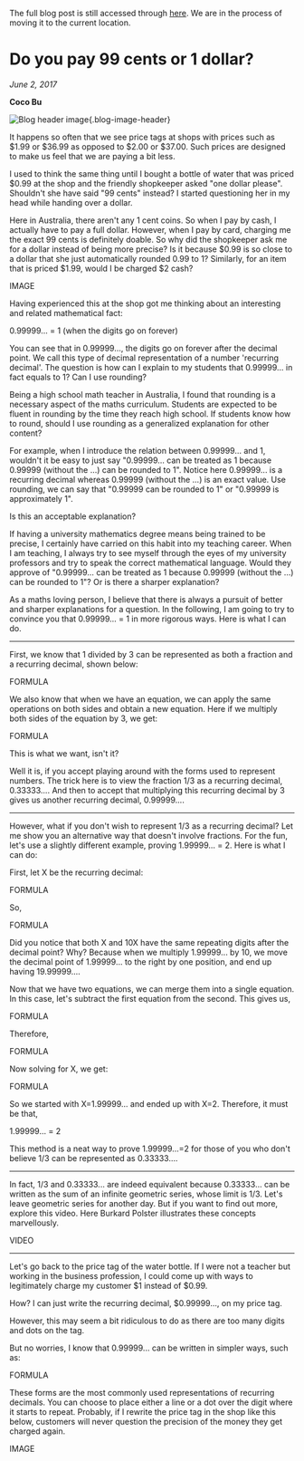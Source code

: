 The full blog post is still accessed through [here](https://www.1onepsilon.com/single-post/2017/06/02/Do-you-pay-99-cents-or-1-dollar). We are in the process of moving it to the current location.

# Do you pay 99 cents or 1 dollar?

*June 2, 2017*

**Coco Bu**

![Blog header image](https://es-app.com/assets/j8asd3.png){.blog-image-header}

It happens so often that we see price tags at shops with prices such as \$1.99 or \$36.99 as opposed to \$2.00 or \$37.00. Such prices are designed to make us feel that we are paying a bit less. 

 

I used to think the same thing until I bought a bottle of water that was priced \$0.99 at the shop and the friendly shopkeeper asked "one dollar please". Shouldn't she have said "99 cents" instead? I started questioning her in my head while handing over a dollar.

 

Here in Australia, there aren't any 1 cent coins. So when I pay by cash, I actually have to pay a full dollar. However, when I pay by card, charging me the exact 99 cents is definitely doable. So why did the shopkeeper ask me for a dollar instead of being more precise? Is it because \$0.99 is so close to a dollar that she just automatically rounded 0.99 to 1? Similarly, for an item that is priced \$1.99, would I be charged \$2 cash?

IMAGE

Having experienced this at the shop got me thinking about an interesting and related mathematical fact:

 

0.99999...  = 1
(when the digits go on forever)

 

You can see that in 0.99999..., the digits go on forever after the decimal point. We call this type of decimal representation of a number 'recurring decimal'. The question is how can I explain to my students that 0.99999... in fact equals to 1?  Can I use rounding?

 

Being a high school math teacher in Australia, I found that rounding is a necessary aspect of the maths curriculum. Students are expected to be fluent in rounding by the time they reach high school. If students know how to round, should I use rounding as a generalized explanation for other content? 

 

For example, when I introduce the relation between 0.99999... and 1, wouldn't it be easy to just say "0.99999… can be treated as 1 because 0.99999 (without the ...) can be rounded to 1". Notice here 0.99999... is a recurring decimal whereas 0.99999 (without the ...) is an exact value. Use rounding, we can say that "0.99999 can be rounded to 1" or "0.99999 is approximately 1". 

Is this an acceptable explanation?


If having a university mathematics degree means being trained to be precise, I certainly have carried on this habit into my teaching career. When I am teaching, I always try to see myself through the eyes of my university professors and try to speak the correct mathematical language. Would they approve of "0.99999… can be treated as 1 because 0.99999 (without the ...) can be rounded to 1"? Or is there a sharper explanation?

As a maths loving person, I believe that there is always a pursuit of better and sharper explanations for a question. In the following, I am going to try to convince you that 0.99999... = 1 in more rigorous ways. Here is what I can do.

---

First, we know that 1 divided by 3 can be represented as both a fraction and a recurring decimal, shown below:

FORMULA

We also know that when we have an equation, we can apply the same operations on both sides and obtain a new equation. Here if we multiply both sides of the equation by 3, we get:

FORMULA

This is what we want, isn't it?  

 

Well it is, if you accept playing around with the forms used to represent numbers. The trick here is to view the fraction 1/3 as a recurring decimal, 0.33333.... And then to accept that multiplying this recurring decimal by 3 gives us another recurring decimal, 0.99999....

---

However, what if you don't wish to represent 1/3 as a recurring decimal? Let me show you an alternative way that doesn't involve fractions. For the fun, let's use a slightly different example, proving 1.99999... = 2. Here is what I can do:

 

First, let X be the recurring decimal:

FORMULA

So,

FORMULA

Did you notice that both X and 10X have the same repeating digits after the decimal point? Why? Because when we multiply 1.99999... by 10, we move the decimal point of 1.99999... to the right by one position, and end up having 19.99999....

 

Now that we have two equations, we can merge them into a single equation. In this case, let's subtract the first equation from the second. This gives us,

FORMULA

Therefore,

FORMULA

Now solving for X, we get:

FORMULA

So we started with X=1.99999... and ended up with X=2. Therefore, it must be that,

 

1.99999... = 2

 

This method is a neat way to prove 1.99999...=2 for those of you who don't believe 1/3 can be represented as 0.33333....

---

In fact, 1/3 and 0.33333... are indeed equivalent because 0.33333... can be written as the sum of an infinite geometric series, whose limit is 1/3. Let's leave geometric series for another day. But if you want to find out more, explore this video. Here Burkard Polster illustrates these concepts marvellously.

VIDEO

---

Let's go back to the price tag of the water bottle. If I were not a teacher but working in the business profession, I could come up with ways to legitimately charge my customer $1 instead of $0.99.

 

How? I can just write the recurring decimal, $0.99999..., on my price tag.

 

However, this may seem a bit ridiculous to do as there are too many digits and dots on the tag.

 

But no worries, I know that 0.99999... can be written in simpler ways, such as:

FORMULA

These forms are the most commonly used representations of recurring decimals. You can choose to place either a line or a dot over the digit where it starts to repeat. Probably, if I rewrite the price tag in the shop like this below, customers will never question the precision of the money they get charged again.

IMAGE


